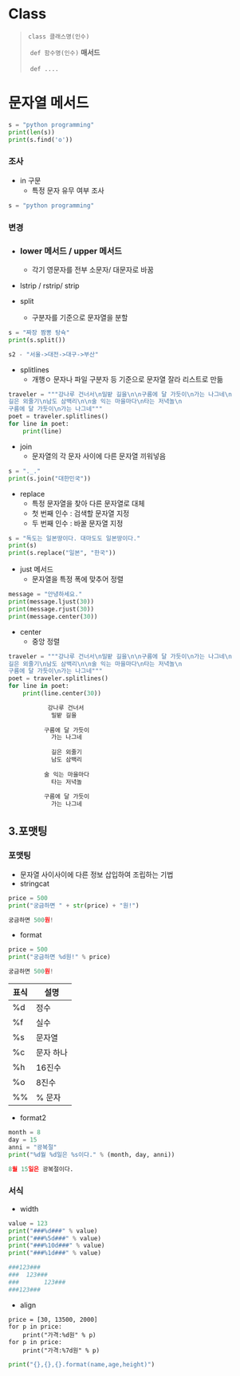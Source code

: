 # Class

> `class 클래스명(인수)`
>
> ​    `def 함수명(인수)`    **매서드**
>
> ​    `def ....`





# 문자열 메서드

```python
s = "python programming"
print(len(s))
print(s.find('o'))
```



### 조사

- in 구문
  - 특정 문자 유무 여부 조사

```python
s = "python programming"
```



### 변경

- ### lower 메서드 / upper 메서드

  - 각기 영문자를 전부 소문자/ 대문자로 바꿈

- lstrip / rstrip/ strip
- split
  - 구분자를 기준으로 문자열을 분할

```python
s = "짜장 짬뽕 탕슉"
print(s.split())

s2 - "서울->대전->대구->부산"

```

- splitlines
  - 개행ㅇ 문자나 파일 구분자 등 기준으로 문자열 잘라 리스트로 만듦

```python
traveler = """강나루 건너서\n밀밭 길을\n\n구름에 달 가듯이\n가는 나그네\n
길은 외줄기\n남도 삼백리\n\n술 익는 마을마다\n타는 저녁놀\n
구름에 달 가듯이\n가는 나그네"""
poet = traveler.splitlines()
for line in poet:
    print(line)
```

- join
  - 문자열의 각 문자 사이에 다른 문자열 끼워넣음

```python
s = "._."
print(s.join("대한민국"))
```

- replace
  - 특정 문자열을 찾아 다른 문자열로 대체
  - 첫 번째 인수 : 검색할 문자열 지정
  - 두 번째 인수 : 바꿀 문자열 지정

```python
s = "독도는 일본땅이다. 대마도도 일본땅이다."
print(s)
print(s.replace("일본", "한국"))
```

- just 메서드
  - 문자열을 특정 폭에 맞추어 정렬

```python
message = "안녕하세요."
print(message.ljust(30))
print(message.rjust(30))
print(message.center(30))
```

- center
  - 중앙 정렬

```python
traveler = """강나루 건너서\n밀밭 길을\n\n구름에 달 가듯이\n가는 나그네\n
길은 외줄기\n남도 삼백리\n\n술 익는 마을마다\n타는 저녁놀\n
구름에 달 가듯이\n가는 나그네"""
poet = traveler.splitlines()
for line in poet:
    print(line.center(30))

           강나루 건너서            
            밀밭 길을             
                              
          구름에 달 가듯이           
            가는 나그네            
                              
            길은 외줄기            
            남도 삼백리            
                              
          술 익는 마을마다           
            타는 저녁놀            
                              
          구름에 달 가듯이           
            가는 나그네 
```





## 3.포맷팅

### 포맷팅

- 문자열 사이사이에 다른 정보 삽입하여 조립하는 기법
- stringcat

```python
price = 500
print("궁금하면 " + str(price) + "원!")

궁금하면 500원!
```

- format

```python
price = 500
print("궁금하면 %d원!" % price)

궁금하면 500원!
```

| 표식 | 설명      |
| ---- | --------- |
| %d   | 정수      |
| %f   | 실수      |
| %s   | 문자열    |
| %c   | 문자 하나 |
| %h   | 16진수    |
| %o   | 8진수     |
| %%   | % 문자    |

- format2

```python
month = 8
day = 15
anni = "광복절"
print("%d월 %d일은 %s이다." % (month, day, anni))

8월 15일은 광복절이다.
```



### 서식

- width

```python
value = 123
print("###%d###" % value)
print("###%5d###" % value)
print("###%10d###" % value)
print("###%1d###" % value)

###123###
###  123###
###       123###
###123###
```

- align

```
price = [30, 13500, 2000]
for p in price:
    print("가격:%d원" % p)
for p in price:
    print("가격:%7d원" % p)

```





```python
print("{},{},{}.format(name,age,height)")
```

